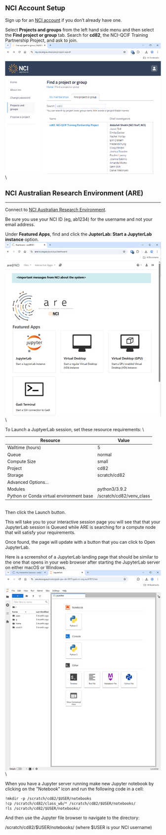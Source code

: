 
## NCI Account Setup
Sign up for an  [NCI account](https://my.nci.org.au/)  if you don’t already have one.

Select  **Projects and groups**  from the left hand side menu and then select the  **Find project or group**  tab. Search for  **cd82**, the NCI-QCIF Training Partnership Project, and ask to join.
\
![](fig/0_my_nci_project_cd82.png)
\

## NCI Australian Research Environment (ARE)

----------

Connect to  [NCI Australian Research Environment](https://are.nci.org.au/).

Be sure you use your NCI ID (eg, ab1234) for the username and not your email address.

Under  **Featured Apps**, find and click the  **JupterLab: Start a JupyterLab instance**  option.
\
![](fig/0_nci_are_mainpage.png)
\

To Launch a JuptyerLab session, set these resource requirements:
\

| Resource                                 | Value                     |
| ---------------------------------------- | ------------------------- |
| Walltime (hours)                         | 5                         |
| Queue                                    | normal                    |
| Compute Size                             | small                     |
| Project                                  | cd82                      |
| Storage                                  | scratch/cd82              |
| Advanced Options…                        |                           |
| Modules                                  | python3/3.9.2             |
| Python or Conda virtual environment base | /scratch/cd82/venv_class |

\
Then click the Launch button.

This will take you to your interactive session page you will see that that your JupyterLab session is Queued while ARE is searching for a compute node that will satisfy your requirements.

Once found, the page will update with a button that you can click to Open JupyterLab.

Here is a screenshot of a JupyterLab landing page that should be similar to the one that opens in your web browser after starting the JupyterLab server on either macOS or Windows.
\
![](fig/0_jupyterlab_landing_page.png)
\

When you have a Jupyter server running make new Jupyter notebook by clicking on the "Notebook" icon and
run the following code in a cell:

```
!mkdir -p /scratch/cd82/$USER/notebooks
!cp /scratch/cd82/class_wb/* /scratch/cd82/$USER/notebooks/
!ls /scratch/cd82/$USER/notebooks/
```

And then use the Jupyter file browser to navigate to the directory: 


/scratch/cd82/$USER/notebooks/ (where $USER is your NCI username)

